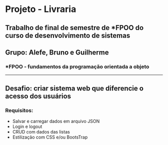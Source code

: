 # Projeto - Livraria

## Trabalho de final de semestre de *FPOO do curso de desenvolvimento de sistemas
## Grupo: Alefe, Bruno e Guilherme
### *FPOO - fundamentos da programação orientada a objeto

---

## Desafio: criar sistema web que diferencie o acesso dos usuários

### Requisitos:
- Salvar e carregar dados em arquivo JSON
- Login e logout
- CRUD com dados das listas
- Estilização com CSS e/ou BootsTrap
